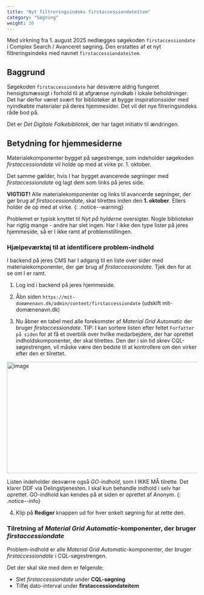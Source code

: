 ```yaml
---
title: "Nyt filtreringsindeks firstaccessiondateitem"
category: "Søgning"
weight: 30
---
```


Med virkning fra 1. august 2025 nedlægges søgekoden `firstaccessiondate` i Complex Search / Avanceret søgning. Den erstattes af et nyt filtreringsindeks med navnet `firstaccessiondateitem`.

## Baggrund

Søgekoden `firstaccessiondate` har desværre aldrig fungeret hensigtsmæssigt i forhold til at afgrænse nyindkøb i lokale beholdninger. Det har derfor været svært for biblioteker at bygge inspirationssider med nyindkøbte materialer på deres hjemmesider. Det vil det nye filreringsindeks råde bod på.

Det er *Det Digitale Folkebibliotek*, der har taget initiativ til ændringen. 

## Betydning for hjemmesiderne
Materialekomponenter bygget på søgestrenge, som indeholder søgekoden *firstaccessiondate* vil holde op med at virke pr. 1. oktober.

Det samme gælder, hvis I har bygget avancerede søgninger med *firstaccessiondate* og lagt dem som links på jeres side.

**VIGTIGT!** Alle materialekomponenter og links til avancerde søgninger, der gør brug af *firstaccessiondate*, skal tilrettes inden den **1. oktober**. Ellers holder de op med at virke.
{: .notice--warning}

Problemet er typisk knyttet til *Nyt på hylderne* oversigter. Nogle biblioteker har rigtig mange - andre har slet ingen. Har I ikke den type lister på jeres hjemmeside, så er I ikke ramt af problemstillingen.

### Hjælpeværktøj til at identificere problem-indhold

I backend på jeres CMS har I adgang til en liste over sider med materialekomponenter, der gør brug af *firstaccessiondate*. Tjek den for at se om I er ramt.

1. Log ind i backend på jeres hjemmeside. 
2. Åbn siden
`https://mit-domænenavn.dk/admin/content/firstaccessiondate` (udskift mit-
domænenavn.dk)


3. Nu åbner en tabel med alle forekomster af *Material Grid Automatic* der bruger *firstaccessiondate*.
  TIP: I kan sortere listen efter feltet `Forfatter på siden` for at få et overblik over hvilke medarbejdere, der har oprettet indholdskomponenter, der skal tilrettes. Den der i sin tid skrev CQL-søgestrengen, vil måske være den bedste til at kontrollere om den virker efter den er tilrettet.

<img width="799" height="294" alt="image" src="https://github.com/user-attachments/assets/6dd4fa37-54a7-414b-96af-c21aea1d721d" />



Listen indeholder desværre også *GO-indhold*, som I IKKE MÅ tilrette. Det klarer DDF via Delingstjenesten. I skal kun behandle indhold i selv har oprettet. GO-indhold kan kendes på at siden er oprettet af *Anonym*. 
{: .notice--info}

4. Klip på **Rediger** knappen ud for hver enkelt søgning for at rette den.

### Tilretning af *Material Grid Automatic*-komponenter, der bruger *firstaccessiondate*

Problem-indhold er alle *Material Grid Automatic*-komponenter, der bruger *firstaccessiondate* i CQL-søgestrengen.

Det der skal ske med dem er følgende:
- Slet *firstaccessiondate* under **CQL-søgning**
- Tilføj dato-interval under **firstaccessiondateitem**

